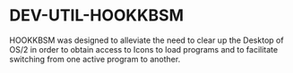 # DEV-UTIL-HOOKKBSM
HOOKKBSM was designed to alleviate the need to clear up the Desktop of OS/2 in order to obtain access to Icons to load programs and to facilitate switching from one active program to another.
